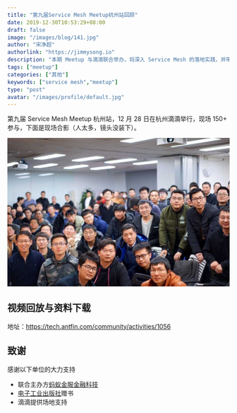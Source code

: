 ```yaml
---
title: "第九届Service Mesh Meetup杭州站回顾"
date: 2019-12-30T10:53:29+08:00
draft: false
image: "/images/blog/141.jpg"
author: "宋净超"
authorlink: "https://jimmysong.io"
description: "本期 Meetup 与滴滴联合举办，将深入 Service Mesh 的落地实践，并带领大家探索 Service Mesh 在更广阔领域的应用。"
tags: ["meetup"]
categories: ["其他"]
keywords: ["service mesh","meetup"]
type: "post"
avatar: "/images/profile/default.jpg"
---
```


第九届 Service Mesh Meetup 杭州站，12 月 28 日在杭州滴滴举行，现场 150+ 参与，下面是现场合影（人太多，镜头没装下）。

![活动现场照片](006tNbRwly1gaequ1tjurj30sg0iyacg.jpg)

## 视频回放与资料下载

地址：https://tech.antfin.com/community/activities/1056

## 致谢

感谢以下单位的大力支持

- 联合主办方[蚂蚁金服金融科技](https://tech.antfin.com/activities/2)
- [电子工业出版社](https://www.phei.com.cn/)赠书
- 滴滴提供场地支持
